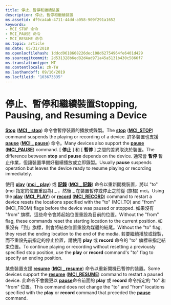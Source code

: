 ```yaml
---
title: 停止、暫停和繼續裝置
description: 停止、暫停和繼續裝置
ms.assetid: df9ca4ab-4711-44dd-a058-909f291a1652
keywords:
- MCI_STOP 命令
- MCI_PAUSE 命令
- MCI_RESUME 命令
ms.topic: article
ms.date: 05/31/2018
ms.openlocfilehash: 1ddcd9618608226dec108d62754964fe6401d429
ms.sourcegitcommit: 2d531328b6ed82d4ad971a45a5131b430c5866f7
ms.translationtype: MT
ms.contentlocale: zh-TW
ms.lasthandoff: 09/16/2019
ms.locfileid: "103673335"
---
```

# <a name="stopping-pausing-and-resuming-a-device"></a><span data-ttu-id="ca768-106">停止、暫停和繼續裝置</span><span class="sxs-lookup"><span data-stu-id="ca768-106">Stopping, Pausing, and Resuming a Device</span></span>

<span data-ttu-id="ca768-107">[**Stop**](stop.md) ([**MCI \_ stop**](mci-stop.md)) 命令會暫停裝置的播放或錄製。</span><span class="sxs-lookup"><span data-stu-id="ca768-107">The [**stop**](stop.md) ([**MCI\_STOP**](mci-stop.md)) command suspends the playing or recording of a device.</span></span> <span data-ttu-id="ca768-108">許多裝置也支援 [**pause**](pause.md) ([**MCI \_ pause**](mci-pause.md)) 命令。</span><span class="sxs-lookup"><span data-stu-id="ca768-108">Many devices also support the [**pause**](pause.md) ([**MCI\_PAUSE**](mci-pause.md)) command.</span></span> <span data-ttu-id="ca768-109">[ **停止** ] 和 [ **暫停** ] 之間的差異取決於裝置。</span><span class="sxs-lookup"><span data-stu-id="ca768-109">The difference between **stop** and **pause** depends on the device.</span></span> <span data-ttu-id="ca768-110">通常會 **暫停** 暫止作業，但讓裝置準備好繼續播放或立即錄製。</span><span class="sxs-lookup"><span data-stu-id="ca768-110">Usually **pause** suspends operation but leaves the device ready to resume playing or recording immediately.</span></span>

<span data-ttu-id="ca768-111">使用 [**play**](play.md) ([**mci \_ play**](mci-play.md)) 或 [**記錄**](record.md) ([**MCI \_ 記錄**](mci-record.md)) 命令以重新開機裝置，將以 "to" (mci 指定的位置重設為) \_ ，然後 \_ 在裝置暫停或停止之前從 (旗標) mci。</span><span class="sxs-lookup"><span data-stu-id="ca768-111">Using the [**play**](play.md) ([**MCI\_PLAY**](mci-play.md)) or [**record**](record.md) ([**MCI\_RECORD**](mci-record.md)) command to restart a device resets the locations specified with the "to" (MCI\_TO) and "from" (MCI\_FROM) flags before the device was paused or stopped.</span></span> <span data-ttu-id="ca768-112">如果沒有 "from" 旗標，這些命令會將起始位置重設為目前的位置。</span><span class="sxs-lookup"><span data-stu-id="ca768-112">Without the "from" flag, these commands reset the starting location to the current position.</span></span> <span data-ttu-id="ca768-113">如果沒有「到」旗標，則會將結束位置重設為媒體的結尾。</span><span class="sxs-lookup"><span data-stu-id="ca768-113">Without the "to" flag, they reset the ending location to the end of the media.</span></span> <span data-ttu-id="ca768-114">若要繼續播放或錄製，而不重設先前指定的停止位置，請使用 **play** 或 **record** 命令的 "to" 旗標來指定結束位置。</span><span class="sxs-lookup"><span data-stu-id="ca768-114">To continue playing or recording without resetting a previously specified stop position, use the **play** or **record** command's "to" flag to specify an ending position.</span></span>

<span data-ttu-id="ca768-115">某些裝置支援 [**resume**](resume.md) ([**MCI \_ resume**](mci-resume.md)) 命令以重新開機已暫停的裝置。</span><span class="sxs-lookup"><span data-stu-id="ca768-115">Some devices support the [**resume**](resume.md) ([**MCI\_RESUME**](mci-resume.md)) command to restart a paused device.</span></span> <span data-ttu-id="ca768-116">此命令不會變更以 [**pause**](pause.md)命令前面的 **play** 或 **record** 命令指定的 "to" 和 "from" 位置。</span><span class="sxs-lookup"><span data-stu-id="ca768-116">This command does not change the "to" and "from" locations specified with the **play** or **record** command that preceded the [**pause**](pause.md) command.</span></span>

 

 




